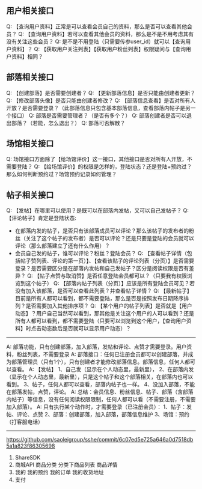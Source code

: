 ## 用户相关接口
Q: 【查询用户资料】正常是可以查看会员自己的资料，那么是否可以查看其他会员？
Q: 【查询用户资料】若可以查看其他会员的资料，那么是不是不用考虑其有没有关注这些会员？
Q: 是不是不用登陆（只需要传参user_id）就可以【查询用户资料】？
Q: 【获取用户关注列表】【获取用户粉丝列表】权限疑问与【查询用户资料】相同？

## 部落相关接口
Q: 【创建部落】是否需要创建者？
Q: 【更新部落信息】是否只能由创建者更新？
Q: 【修改部落头像】是否只能由创建者修改？
Q: 【部落信息查看】是否对所有人开放？是否需要登录？（此部落信息只包含基本部落信息，查看部落内帖子是另一个接口）
Q: 部落是否需要管理者？（是否有多个？）
Q: 部落创建者是否可以退出部落？（若能，怎么退出？）
Q: 部落可否解散？

## 场馆相关接口
Q: 场馆接口方面除了【给场馆评价】这一接口，其他接口是否对所有人开放，不需要登陆？ 
Q: 【给场馆评价】的权限是怎样的，登陆状态？还是登陆+预约过？那么如何判断预约过？场馆预约记录如何管理？

## 帖子相关接口
Q: 【发帖】在哪里可以使用？是既可以在部落内发帖，又可以自己发帖子？
Q: 【评论帖子】肯定是登陆状态:
*  在部落内发的帖子，是否只有该部落成员可以评论？那么该帖子的发布者的粉丝（关注了这个帖子的发布者）是否可以评论？还是只要是登陆的会员就可以评论（那么部落建立了还有什么作用）？ 
*  会员自己发的帖子，谁可以评论？粉丝？登陆会员？
Q: 【查看帖子详情（包括帖子赞列表、评论的第一页）】、【查看该贴子的评论列表（分页）】是否需要登录？是否需要区分是在部落内发帖和自己发帖子？区分是阅读权限是否有差异？
Q: 【帖子点赞与取消赞】是否任意登陆会员都可以？（只要我有权限浏览到这个帖子）
Q: 【部落内帖子列表（分页）】应该是所有登陆会员可见？若没有加入该部落，是否可以查看此列表？并查看帖子详情？
Q: 【最新帖子】目前是所有人都可以看到，都不需要登陆，那么是否是按照发布日期降序排列？是否需要加入其他排序项？
Q: 【某个用户的帖子列表】是否就是【用户动态】？用户自己当然可以看到，那其他是关注这个用户的人可以看到？还是所有人都可以看到，都不需要登陆（只要可以浏览到这个用户，【查询用户资料】时点击动态数后是否就可以显示用户动态）？

---
A: 部落功能，只有创建部落，加入部落，发帖和评论、点赞才需要登录。用户资料，粉丝列表，不需要登录
A: 部落接口：任何已注册会员都可以创建部落，并成为部落管理员（只有1个），只有创建者才能修改部落信息。部落信息，任何人都可以查看。
A: 【发帖】
   1、自己发（显示在个人动态里，最新里），
   2、在部落内发（显示在个人动态里，最新里），只是这个帖子和这个部落相关，在部落内也可以看到。
   3、帖子，任何人都可以查看，部落内帖子也一样。
   4、没加入部落，不能在部落发帖，点赞，评论。
A: 总结：会员信息、粉丝信息、帖子、部落（含部落内帖子）等信息，没有任何阅读权限限制，任何人都可以看（不需要注册，不需要加入部落）。
A: 只有执行某个动作时，才需要登录（已注册会员）：
   1、帖子：发帖、评论、点赞
   2、部落：创建部落，加入部落，部落信息维护
   3、场馆：预约（打客服电话）
   
   
---
https://github.com/saoleigroup/sshe/commit/6c07ed5e725a646a0d7518db5a1a823f86305698


1. ShareSDK
2. 商城API
商品分类
分类下商品列表
商品详情
3. 我的
我的预约
我的订单
我的收货地址
4. 支付